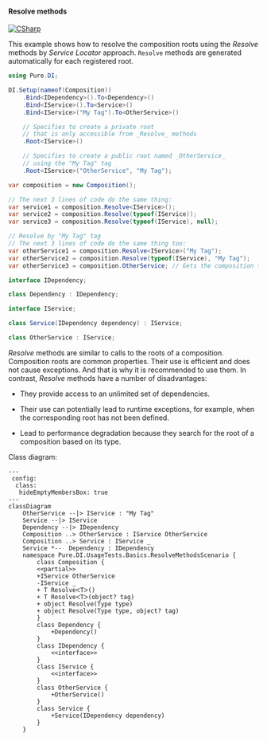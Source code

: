 #### Resolve methods

[![CSharp](https://img.shields.io/badge/C%23-code-blue.svg)](../tests/Pure.DI.UsageTests/Basics/ResolveMethodsScenario.cs)

This example shows how to resolve the composition roots using the _Resolve_ methods by _Service Locator_ approach. `Resolve` methods are generated automatically for each registered root.


```c#
using Pure.DI;

DI.Setup(nameof(Composition))
    .Bind<IDependency>().To<Dependency>()
    .Bind<IService>().To<Service>()
    .Bind<IService>("My Tag").To<OtherService>()

    // Specifies to create a private root
    // that is only accessible from _Resolve_ methods
    .Root<IService>()

    // Specifies to create a public root named _OtherService_
    // using the "My Tag" tag
    .Root<IService>("OtherService", "My Tag");

var composition = new Composition();

// The next 3 lines of code do the same thing:
var service1 = composition.Resolve<IService>();
var service2 = composition.Resolve(typeof(IService));
var service3 = composition.Resolve(typeof(IService), null);

// Resolve by "My Tag" tag
// The next 3 lines of code do the same thing too:
var otherService1 = composition.Resolve<IService>("My Tag");
var otherService2 = composition.Resolve(typeof(IService), "My Tag");
var otherService3 = composition.OtherService; // Gets the composition through the public root

interface IDependency;

class Dependency : IDependency;

interface IService;

class Service(IDependency dependency) : IService;

class OtherService : IService;
```

_Resolve_ methods are similar to calls to the roots of a composition. Composition roots are common properties. Their use is efficient and does not cause exceptions. And that is why it is recommended to use them. In contrast, _Resolve_ methods have a number of disadvantages:

- They provide access to an unlimited set of dependencies.

- Their use can potentially lead to runtime exceptions, for example, when the corresponding root has not been defined.

- Lead to performance degradation because they search for the root of a composition based on its type.


Class diagram:

```mermaid
---
 config:
  class:
   hideEmptyMembersBox: true
---
classDiagram
	OtherService --|> IService : "My Tag" 
	Service --|> IService
	Dependency --|> IDependency
	Composition ..> OtherService : IService OtherService
	Composition ..> Service : IService _
	Service *--  Dependency : IDependency
	namespace Pure.DI.UsageTests.Basics.ResolveMethodsScenario {
		class Composition {
		<<partial>>
		+IService OtherService
		-IService _
		+ T ResolveᐸTᐳ()
		+ T ResolveᐸTᐳ(object? tag)
		+ object Resolve(Type type)
		+ object Resolve(Type type, object? tag)
		}
		class Dependency {
			+Dependency()
		}
		class IDependency {
			<<interface>>
		}
		class IService {
			<<interface>>
		}
		class OtherService {
			+OtherService()
		}
		class Service {
			+Service(IDependency dependency)
		}
	}
```

